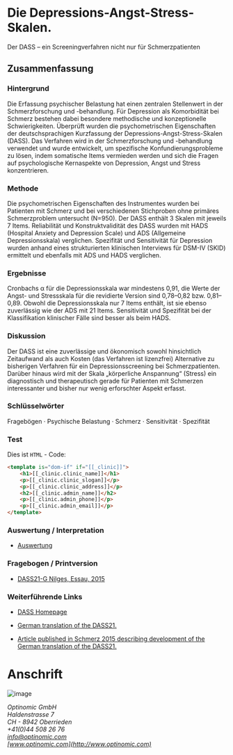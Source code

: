
# Die Depressions-Angst-Stress-Skalen.

Der DASS – ein Screeningverfahren nicht nur für Schmerzpatienten

## Zusammenfassung
### Hintergrund
Die Erfassung psychischer Belastung hat einen zentralen Stellenwert in der Schmerzforschung und -behandlung. Für Depression als Komorbidität bei Schmerz bestehen dabei besondere methodische und konzeptionelle Schwierigkeiten. Überprüft wurden die psychometrischen Eigenschaften
der deutschsprachigen Kurzfassung der
Depressions-Angst-Stress-Skalen (DASS). Das
Verfahren wird in der Schmerzforschung und
-behandlung verwendet und wurde entwickelt,
um spezifische Konfundierungsprobleme
zu lösen, indem somatische Items vermieden
werden und sich die Fragen auf psychologische
Kernaspekte von Depression,
Angst und Stress konzentrieren.

### Methode
Die psychometrischen Eigenschaften
des Instrumentes wurden bei Patienten
mit Schmerz und bei verschiedenen
Stichproben ohne primäres Schmerzproblem
untersucht (N=950). Der DASS enthält 3 Skalen
mit jeweils 7 Items. Reliabilität und Konstruktvalidität
des DASS wurden mit HADS
(Hospital Anxiety and Depression Scale) und
ADS (Allgemeine Depressionsskala) verglichen.
Spezifität und Sensitivität für Depression
wurden anhand eines strukturierten klinischen
Interviews für DSM-IV (SKID) ermittelt
und ebenfalls mit ADS und HADS verglichen.

### Ergebnisse
Cronbachs α für die Depressionsskala
war mindestens 0,91, die Werte
der Angst- und Stressskala für die revidierte
Version sind 0,78–0,82 bzw. 0,81–0,89. Obwohl
die Depressionsskala nur 7 Items enthält,
ist sie ebenso zuverlässig wie der ADS
mit 21 Items. Sensitivität und Spezifität bei
der Klassifikation klinischer Fälle sind besser
als beim HADS.

### Diskussion
Der DASS ist eine zuverlässige
und ökonomisch sowohl hinsichtlich Zeitaufwand
als auch Kosten (das Verfahren ist lizenzfrei)
Alternative zu bisherigen Verfahren
für ein Depressionsscreening bei Schmerzpatienten.
Darüber hinaus wird mit der Skala
„körperliche Anspannung“ (Stress) ein diagnostisch
und therapeutisch gerade für Patienten
mit Schmerzen interessanter und bisher
nur wenig erforschter Aspekt erfasst.

### Schlüsselwörter
Fragebögen · Psychische Belastung ·
Schmerz · Sensitivität · Spezifität

### Test

Dies ist `HTML` - Code:

```HTML
<template is="dom-if" if="[[_clinic]]">
    <h1>[[_clinic.clinic_name]]</h1>
    <p>[[_clinic.clinic_slogan]]</p>
    <p>[[_clinic.clinic_address]]</p>
    <h2>[[_clinic.admin_name]]</h2>
    <p>[[_clinic.admin_phone]]</p>
    <p>[[_clinic.admin_email]]</p>
</template>
```



### Auswertung / Interpretation
- [Auswertung](http://www2.psy.unsw.edu.au/groups/dass/German/DASS21%20Nilges%20&%20Essau/German%20DASS21%20Auswertung.pdf)


### Fragebogen / Printversion
- [DASS21-G Nilges, Essau, 2015](http://www2.psy.unsw.edu.au/groups/dass/German/DASS21%20Nilges%20&%20Essau/German%20DASS21.pdf)


### Weiterführende Links
- [DASS Homepage](http://www.psy.unsw.edu.au/dass/)

- [German translation of the DASS21.](http://www2.psy.unsw.edu.au/groups/dass/German/DASS21%20Nilges%20&%20Essau/German%20DASS21%20Nilges%20Essau.htm)

- [Article published in Schmerz 2015 describing development of the German translation of the DASS21.](http://www2.psy.unsw.edu.au/groups/dass/German/DASS21%20Nilges%20&%20Essau/Nilges%20Essau%20DASS%20Schmerz%202015.pdf)



# Anschrift

![image](http://www.ottiger.org/optinomic_logo/optinomic_logo_small.png)

*Optinomic GmbH*   
*Haldenstrasse 7*     
*CH - 8942 Oberrieden*     
*+41(0)44 508 26 76*    
*info@optinomic.com*   
*[www.optinomic.com](http://www.optinomic.com)*   

